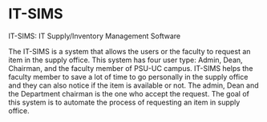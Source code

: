 # IT-SIMS
IT-SIMS: IT Supply/Inventory Management Software

  The IT-SIMS is a system that allows the users or the faculty to request an item in the supply office. This system   has four user type: Admin, Dean, Chairman, and the faculty member of PSU-UC campus. IT-SIMS helps the faculty member to save a lot of time to go personally in the supply office and they can also notice if the item is available or not. The admin, Dean and the Department chairman is the one who accept the request. 
  The goal of this system is to automate the process of requesting an item in supply office.
